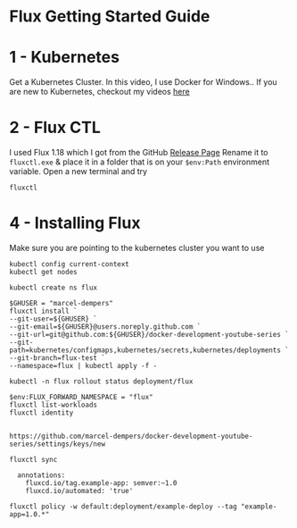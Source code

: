 # Flux Getting Started Guide

# 1 - Kubernetes

Get a Kubernetes Cluster. In this video, I use Docker for Windows..
If you are new to Kubernetes, checkout my videos [here](https://marceldempers.dev/videos/guides/kubernetes-getting-started)

# 2 - Flux CTL

I used Flux 1.18 which I got from the GitHub [Release Page](https://github.com/fluxcd/flux/releases/tag/1.18.0)
Rename it to `fluxctl.exe` & place it in a folder that is on your `$env:Path` environment variable.
Open a new terminal and try
```
fluxctl
```

# 4 - Installing Flux

Make sure you are pointing to the kubernetes cluster you want to use
```
kubectl config current-context
kubectl get nodes
```
```
kubectl create ns flux

$GHUSER = "marcel-dempers"
fluxctl install `
--git-user=${GHUSER} `
--git-email=${GHUSER}@users.noreply.github.com `
--git-url=git@github.com:${GHUSER}/docker-development-youtube-series `
--git-path=kubernetes/configmaps,kubernetes/secrets,kubernetes/deployments `
--git-branch=flux-test `
--namespace=flux | kubectl apply -f -

kubectl -n flux rollout status deployment/flux

$env:FLUX_FORWARD_NAMESPACE = "flux"
fluxctl list-workloads
fluxctl identity


https://github.com/marcel-dempers/docker-development-youtube-series/settings/keys/new

fluxctl sync

  annotations:
    fluxcd.io/tag.example-app: semver:~1.0
    fluxcd.io/automated: 'true'

fluxctl policy -w default:deployment/example-deploy --tag "example-app=1.0.*"
```
